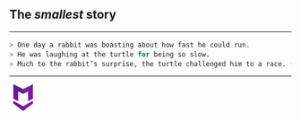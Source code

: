 ## The _smallest_ story
------


```python
> One day a rabbit was boasting about how fast he could run. 
> He was laughing at the turtle for being so slow. 
> Much to the rabbit’s surprise, the turtle challenged him to a race. (ORHAN)
```
***
![alt text](https://github.com/adam-p/markdown-here/raw/master/src/common/images/icon48.png "Logo Title Text 1")

